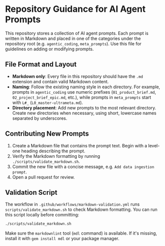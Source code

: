 # Repository Guidance for AI Agent Prompts

This repository stores a collection of AI agent prompts. Each prompt is written in Markdown and placed in one of the categories under the repository root (e.g. `agentic_coding`, `meta_prompts`). Use this file for guidelines on adding or modifying prompts.

## File Format and Layout

- **Markdown only**: Every file in this repository should have the `.md` extension and contain valid Markdown content.
- **Naming**: Follow the existing naming style in each directory. For example, prompts in `agentic_coding` use numeric prefixes (`01_product_brief.md`, `02_project_brief_epic.md`, etc.), while prompts in `meta_prompts` start with `L#_` (`L0_master-ultrameta.md`).
- **Directory placement**: Add new prompts to the most relevant directory. Create new directories when necessary, using short, lowercase names separated by underscores.

## Contributing New Prompts

1. Create a Markdown file that contains the prompt text. Begin with a level-one heading describing the prompt.
1. Verify the Markdown formatting by running `./scripts/validate_markdown.sh`.
1. Commit the new file with a concise message, e.g. `Add data ingestion prompt`.
1. Open a pull request for review.

## Validation Script

The workflow in `.github/workflows/markdown-validation.yml` runs `scripts/validate_markdown.sh` to check Markdown formatting. You can run this script locally before committing:

```bash
./scripts/validate_markdown.sh
```

Make sure the `markdownlint` tool (`mdl` command) is available. If it's missing, install it with `gem install mdl` or your package manager.
